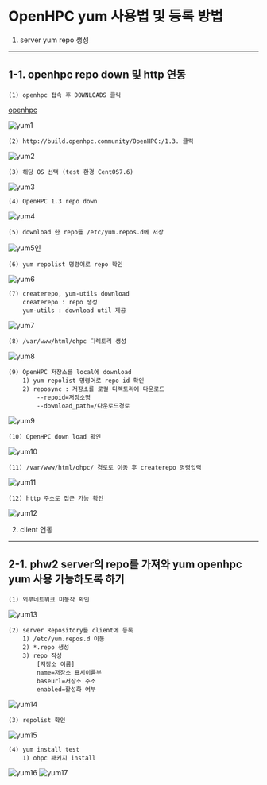 OpenHPC yum 사용법 및 등록 방법
===============================
1. server yum repo 생성
-----------------------
1-1. openhpc repo down 및 http 연동
------------------------------------
    (1) openhpc 접속 후 DOWNLOADS 클릭
[openhpc](https://openhpc.community/ "openhpc")

![yum1](https://raw.githubusercontent.com/parkzxx080/phw_repo/master/img/ohpc/yum1.png)

    (2) http://build.openhpc.community/OpenHPC:/1.3. 클릭
![yum2](https://raw.githubusercontent.com/parkzxx080/phw_repo/master/img/ohpc/yum2.png)

    (3) 해당 OS 선택 (test 환경 CentOS7.6)
![yum3](https://raw.githubusercontent.com/parkzxx080/phw_repo/master/img/ohpc/yum3.png)

    (4) OpenHPC 1.3 repo down
![yum4](https://raw.githubusercontent.com/parkzxx080/phw_repo/master/img/ohpc/yum4.png)

    (5) download 한 repo를 /etc/yum.repos.d에 저장
![yum5](https://raw.githubusercontent.com/parkzxx080/phw_repo/master/img/ohpc/yum5.png)인

    (6) yum repolist 명령어로 repo 확인
![yum6](https://raw.githubusercontent.com/parkzxx080/phw_repo/master/img/ohpc/yum6.png)

    (7) createrepo, yum-utils download
        createrepo : repo 생성
        yum-utils : download util 제공
![yum7](https://raw.githubusercontent.com/parkzxx080/phw_repo/master/img/ohpc/yum7.png)

    (8) /var/www/html/ohpc 디렉토리 생성
![yum8](https://raw.githubusercontent.com/parkzxx080/phw_repo/master/img/ohpc/yum8.png)

    (9) OpenHPC 저장소를 local에 download
        1) yum repolist 명령어로 repo id 확인
        2) reposync : 저장소를 로컬 디렉토리에 다운로드
            --repoid=저장소명
            --download_path=/다운로드경로
![yum9](https://raw.githubusercontent.com/parkzxx080/phw_repo/master/img/ohpc/yum9.png)

    (10) OpenHPC down load 확인
![yum10](https://raw.githubusercontent.com/parkzxx080/phw_repo/master/img/ohpc/yum10.png)

    (11) /var/www/html/ohpc/ 경로로 이동 후 createrepo 명령입력
![yum11](https://raw.githubusercontent.com/parkzxx080/phw_repo/master/img/ohpc/yum11.png)

    (12) http 주소로 접근 가능 확인
![yum12](https://raw.githubusercontent.com/parkzxx080/phw_repo/master/img/ohpc/yum12.png)

2. client 연동
---------------------
2-1. phw2 server의 repo를 가져와 yum openhpc yum 사용 가능하도록 하기
----------------------------------------------------------
    (1) 외부네트워크 미동작 확인
![yum13](https://raw.githubusercontent.com/parkzxx080/phw_repo/master/img/ohpc/yum13.png)

    (2) server Repository를 client에 등록
        1) /etc/yum.repos.d 이동
        2) *.repo 생성
        3) repo 작성
            [저장소 이름]
            name=저장소 표시이름부
            baseurl=저장소 주소
            enabled=활성화 여부
![yum14](https://raw.githubusercontent.com/parkzxx080/phw_repo/master/img/ohpc/yum14.png)

    (3) repolist 확인
![yum15](https://raw.githubusercontent.com/parkzxx080/phw_repo/master/img/ohpc/yum15.png)

    (4) yum install test
        1) ohpc 패키지 install
![yum16](https://raw.githubusercontent.com/parkzxx080/phw_repo/master/img/ohpc/yum16.png)
![yum17](https://raw.githubusercontent.com/parkzxx080/phw_repo/master/img/ohpc/yum17.png)

